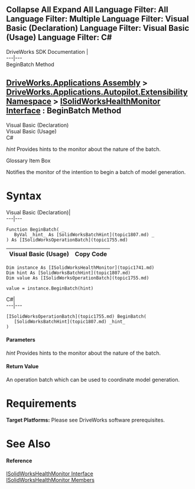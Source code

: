 Collapse All Expand All Language Filter: All  Language Filter: Multiple  Language Filter: Visual Basic (Declaration) Language Filter: Visual Basic (Usage) Language Filter: C#  
---  
DriveWorks SDK Documentation  |   
---|---  
BeginBatch Method   
  
[DriveWorks.Applications Assembly](topic13.md) > [DriveWorks.Applications.Autopilot.Extensibility Namespace](topic1633.md) > [ISolidWorksHealthMonitor Interface](topic1741.md) : BeginBatch Method  
---  
  
Visual Basic (Declaration)    
Visual Basic (Usage)    
C# 

_hint_
    Provides hints to the monitor about the nature of the batch.

Glossary Item Box

Notifies the monitor of the intention to begin a batch of model generation. 

# Syntax

Visual Basic (Declaration)|   
---|---  
      
    
    Function BeginBatch( _
       ByVal _hint_ As [SolidWorksBatchHint](topic1807.md) _
    ) As [ISolidWorksOperationBatch](topic1755.md)  
  
Visual Basic (Usage)| Copy Code  
---|---  
      
    
    Dim instance As [ISolidWorksHealthMonitor](topic1741.md)
    Dim hint As [SolidWorksBatchHint](topic1807.md)
    Dim value As [ISolidWorksOperationBatch](topic1755.md)
     
    value = instance.BeginBatch(hint)  
  
C#|   
---|---  
      
    
    [ISolidWorksOperationBatch](topic1755.md) BeginBatch( 
       [SolidWorksBatchHint](topic1807.md) _hint_
    )  
  
#### Parameters

 _hint_
    Provides hints to the monitor about the nature of the batch.

#### Return Value

An operation batch which can be used to coordinate model generation.

# Requirements

**Target Platforms:** Please see DriveWorks software prerequisites.

# See Also

#### Reference

[ISolidWorksHealthMonitor Interface](topic1741.md)   
[ISolidWorksHealthMonitor Members](topic1742.md)


